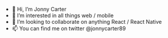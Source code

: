 - 👋 Hi, I’m Jonny Carter
- 👀 I’m interested in all things web / mobile
- 💞️ I’m looking to collaborate on anything React / React Native 
- 📫 You can find me on twitter @jonnycarter89

<!---
minimatrix/minimatrix is a ✨ special ✨ repository because its `README.md` (this file) appears on your GitHub profile.
You can click the Preview link to take a look at your changes.
--->
